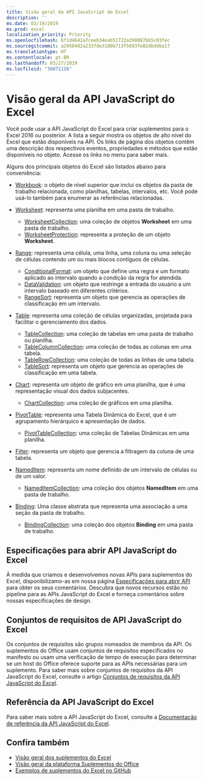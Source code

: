 ```yaml
---
title: Visão geral da API JavaScript do Excel
description: ''
ms.date: 03/19/2019
ms.prod: excel
localization_priority: Priority
ms.openlocfilehash: bf1d4642a7ceeb34eab51722a398887bb5c03fec
ms.sourcegitcommit: a2950492a2337de3180b713f5693fe82dbdd6a17
ms.translationtype: HT
ms.contentlocale: pt-BR
ms.lasthandoff: 03/27/2019
ms.locfileid: "30871126"
---
```

# <a name="excel-javascript-api-overview"></a>Visão geral da API JavaScript do Excel

Você pode usar a API JavaScript do Excel para criar suplementos para o Excel 2016 ou posterior. A lista a seguir mostra os objetos de alto nível do Excel que estão disponíveis na API. Os links de página dos objetos contêm uma descrição dos respectivos eventos, propriedades e métodos que estão disponíveis no objeto. Acesse os links no menu para saber mais.

Alguns dos principais objetos do Excel são listados abaixo para conveniência: 

- [Workbook](/javascript/api/excel/excel.workbook): o objeto de nível superior que inclui os objetos da pasta de trabalho relacionada, como planilhas, tabelas, intervalos, etc. Você pode usá-lo também para enumerar as referências relacionadas.

- [Worksheet](/javascript/api/excel/excel.worksheet): representa uma planilha em uma pasta de trabalho. 
    - [WorksheetCollection](/javascript/api/excel/excel.worksheetcollection): uma coleção de objetos **Worksheet** em uma pasta de trabalho.
    - [WorksheetProtection](/javascript/api/excel/excel.worksheetprotection): representa a proteção de um objeto **Worksheet**.

- [Range](/javascript/api/excel/excel.range): representa uma célula, uma linha, uma coluna ou uma seleção de células contendo um ou mais blocos contíguos de células.
    - [ConditionalFormat](/javascript/api/excel/excel.conditionalformat): um objeto que define uma regra e um formato aplicado ao intervalo quando a condição da regra for atendida.
    - [DataValidation](/javascript/api/excel/excel.datavalidation): um objeto que restringe a entrada do usuário a um intervalo baseado em diferentes critérios.
    - [RangeSort](/javascript/api/excel/excel.rangesort): representa um objeto que gerencia as operações de classificação em um intervalo.

- [Table](/javascript/api/excel/excel.table): representa uma coleção de células organizadas, projetada para facilitar o gerenciamento dos dados.
    - [TableCollection](/javascript/api/excel/excel.tablecollection): uma coleção de tabelas em uma pasta de trabalho ou planilha.
    - [TableColumnCollection](/javascript/api/excel/excel.tablecolumncollection): uma coleção de todas as colunas em uma tabela.
    - [TableRowCollection](/javascript/api/excel/excel.tablerowcollection): uma coleção de todas as linhas de uma tabela.
    - [TableSort](/javascript/api/excel/excel.tablesort): representa um objeto que gerencia as operações de classificação em uma tabela.

- [Chart](/javascript/api/excel/excel.chart): representa um objeto de gráfico em uma planilha, que é uma representação visual dos dados subjacentes.
    - [ChartCollection](/javascript/api/excel/excel.chartcollection): uma coleção de gráficos em uma planilha.
    
- [PivotTable](/javascript/api/excel/excel.pivottable): representa uma Tabela Dinâmica do Excel, que é um agrupamento hierárquico e apresentação de dados. 
    - [PivotTableCollection](/javascript/api/excel/excel.pivottablecollection): uma coleção de Tabelas Dinâmicas em uma planilha.

- [Filter](/javascript/api/excel/excel.filter): representa um objeto que gerencia a filtragem da coluna de uma tabela.

- [NamedItem](/javascript/api/excel/excel.nameditem): representa um nome definido de um intervalo de células ou de um valor. 
    - [NamedItemCollection](/javascript/api/excel/excel.nameditemcollection): uma coleção dos objetos **NamedItem** em uma pasta de trabalho.

- [Binding](/javascript/api/excel/excel.binding): Uma classe abstrata que representa uma associação a uma seção da pasta de trabalho.
    - [BindingCollection](/javascript/api/excel/excel.bindingcollection): uma coleção dos objetos **Binding** em uma pasta de trabalho.

## <a name="excel-javascript-api-open-specifications"></a>Especificações para abrir API JavaScript do Excel

À medida que criamos e desenvolvemos novas APIs para suplementos do Excel, disponibilizamo-as em nossa página [Especificações para abrir API](../openspec.md) para obter os seus comentários. Descubra que novos recursos estão no pipeline para as APIs JavaScript do Excel e forneça comentários sobre nossas especificações de design.

## <a name="excel-javascript-api-requirement-sets"></a>Conjuntos de requisitos de API JavaScript do Excel

Os conjuntos de requisitos são grupos nomeados de membros da API. Os suplementos do Office usam conjuntos de requisitos especificados no manifesto ou usam uma verificação de tempo de execução para determinar se um host do Office oferece suporte para as APIs necessárias para um suplemento. Para saber mais sobre conjuntos de requisitos da API JavaScript do Excel, consulte o artigo [Conjuntos de requisitos da API JavaScript do Excel](../requirement-sets/excel-api-requirement-sets.md).

## <a name="excel-javascript-api-reference"></a>Referência da API JavaScript do Excel

Para saber mais sobre a API JavaScript do Excel, consulte a [Documentação de referência da API JavaScript do Excel](/javascript/api/excel).

## <a name="see-also"></a>Confira também

- [Visão geral dos suplementos do Excel](/office/dev/add-ins/excel/excel-add-ins-overview)
- [Visão geral da plataforma Suplementos do Office](/office/dev/add-ins/overview/office-add-ins)
- [Exemplos de suplementos do Excel no GitHub](https://github.com/OfficeDev?utf8=%E2%9C%93&q=Excel)
